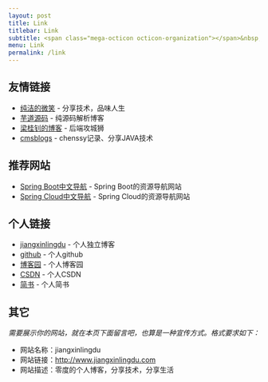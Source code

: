 ```yaml
---
layout: post
title: Link
titlebar: Link
subtitle: <span class="mega-octicon octicon-organization"></span>&nbsp;&nbsp; Resource link
menu: Link
permalink: /link
---
```



## 友情链接
   
- <a href="http://ityouknow.com/" target="_blank">纯洁的微笑</a> - 分享技术，品味人生
- <a href="http://www.iocoder.cn/" target="_blank">芋道源码</a> -  纯源码解析博客
- <a href="http://blog.720ui.com/" target="_blank">梁桂钊的博客</a> - 后端攻城狮
- <a href="http://cmsblogs.com/" target="_blank">cmsblogs</a> - chenssy记录、分享JAVA技术

## 推荐网站

- <a href="http://springboot.fun/" target="_blank">Spring Boot中文导航</a> - Spring Boot的资源导航网站    
- <a href="http://springcloud.fun/" target="_blank">Spring Cloud中文导航</a> - Spring Cloud的资源导航网站    



## 个人链接

- <a href="http://www.jiangxinlingdu.com/" target="_blank">jiangxinlingdu</a> - 个人独立博客
- <a href="https://github.com/jiangxinlingdu" target="_blank">github</a> -  个人github
- <a href="https://www.cnblogs.com/jiangxinlingdu/" target="_blank">博客园</a> - 个人博客园
- <a href="http://blog.csdn.net/lirenzuo" target="_blank">CSDN</a>  - 个人CSDN
- <a href="https://www.jianshu.com/u/c92ff9cdc2c0" target="_blank">简书</a> - 个人简书

## 其它  

*需要展示你的网站，就在本页下面留言吧，也算是一种宣传方式。格式要求如下：*

- 网站名称：jiangxinlingdu  
- 网站链接：<a href="http://www.jiangxinlingdu.com" target="_blank">http://www.jiangxinlingdu.com</a>  
- 网站描述：零度的个人博客，分享技术，分享生活  

